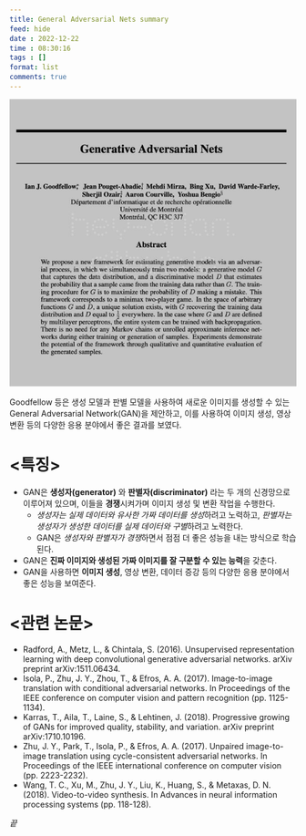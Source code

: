 ```yaml
---
title: General Adversarial Nets summary
feed: hide
date : 2022-12-22
time : 08:30:16
tags : []
format: list
comments: true
---
```


![](/attachments/General_Adversarial_Nets_paper.jpeg)

Goodfellow 등은 생성 모델과 판별 모델을 사용하여 새로운 이미지를 생성할 수 있는 General Adversarial Network(GAN)을 제안하고, 이를 사용하여 이미지 생성, 영상 변환 등의 다양한 응용 분야에서 좋은 결과를 보였다.

# <특징>
- GAN은 **생성자(generator)** 와 **판별자(discriminator)** 라는 두 개의 신경망으로 이루어져 있으며, 이들을 **경쟁**시켜가며 이미지 생성 및 변환 작업을 수행한다.
    - *생성자는 실제 데이터와 유사한 가짜 데이터를 생성*하려고 노력하고, *판별자는 생성자가 생성한 데이터를 실제 데이터와 구별*하려고 노력한다.
    - GAN은 *생성자와 판별자가 경쟁*하면서 점점 더 좋은 성능을 내는 방식으로 학습된다.
- GAN은 **진짜 이미지와 생성된 가짜 이미지를 잘 구분할 수 있는 능력**을 갖춘다.
- GAN을 사용하면 **이미지 생성**, 영상 변환, 데이터 증강 등의 다양한 응용 분야에서 좋은 성능을 보여준다.

# <관련 논문>
- Radford, A., Metz, L., & Chintala, S. (2016). Unsupervised representation learning with deep convolutional generative adversarial networks. arXiv preprint arXiv:1511.06434.
- Isola, P., Zhu, J. Y., Zhou, T., & Efros, A. A. (2017). Image-to-image translation with conditional adversarial networks. In Proceedings of the IEEE conference on computer vision and pattern recognition (pp. 1125-1134).
- Karras, T., Aila, T., Laine, S., & Lehtinen, J. (2018). Progressive growing of GANs for improved quality, stability, and variation. arXiv preprint arXiv:1710.10196.
- Zhu, J. Y., Park, T., Isola, P., & Efros, A. A. (2017). Unpaired image-to-image translation using cycle-consistent adversarial networks. In Proceedings of the IEEE international conference on computer vision (pp. 2223-2232).
- Wang, T. C., Xu, M., Zhu, J. Y., Liu, K., Huang, S., & Metaxas, D. N. (2018). Video-to-video synthesis. In Advances in neural information processing systems (pp. 118-128).

_끝_